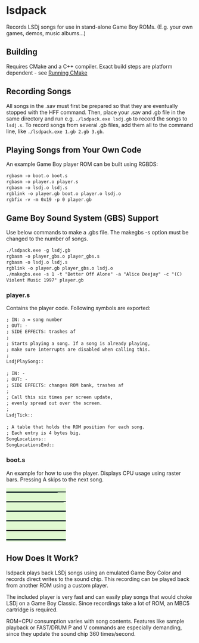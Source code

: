 # lsdpack

Records LSDj songs for use in stand-alone Game Boy ROMs. (E.g. your own games, demos, music albums...)

## Building

Requires CMake and a C++ compiler. Exact build steps are platform dependent - see [Running CMake](https://cmake.org/runningcmake/)

## Recording Songs

All songs in the .sav must first be prepared so that they are eventually stopped with the HFF command. Then, place your .sav and .gb file in the same directory and run e.g. `./lsdpack.exe lsdj.gb` to record the songs to `lsdj.s`. To record songs from several .gb files, add them all to the command line, like `./lsdpack.exe 1.gb 2.gb 3.gb`.

## Playing Songs from Your Own Code

An example Game Boy player ROM can be built using RGBDS:

    rgbasm -o boot.o boot.s
    rgbasm -o player.o player.s
    rgbasm -o lsdj.o lsdj.s
    rgblink -o player.gb boot.o player.o lsdj.o
    rgbfix -v -m 0x19 -p 0 player.gb

## Game Boy Sound System (GBS) Support

Use below commands to make a .gbs file. The makegbs -s option must be changed to the number of songs.

	./lsdpack.exe -g lsdj.gb
	rgbasm -o player_gbs.o player_gbs.s
	rgbasm -o lsdj.o lsdj.s
	rgblink -o player.gb player_gbs.o lsdj.o
	./makegbs.exe -s 1 -t "Better Off Alone" -a "Alice Deejay" -c "(C) Violent Music 1997" player.gb

### player.s

Contains the player code. Following symbols are exported:

    ; IN: a = song number
    ; OUT: -
    ; SIDE EFFECTS: trashes af
    ;
    ; Starts playing a song. If a song is already playing,
    ; make sure interrupts are disabled when calling this.
    ;
    LsdjPlaySong::

    ; IN: -
    ; OUT: -
    ; SIDE EFFECTS: changes ROM bank, trashes af
    ;
    ; Call this six times per screen update,
    ; evenly spread out over the screen.
    ;
    LsdjTick::

    ; A table that holds the ROM position for each song.
    ; Each entry is 4 bytes big.
    SongLocations::
    SongLocationsEnd::

### boot.s

An example for how to use the player. Displays CPU usage
using raster bars. Pressing A skips to the next song.

![Screenshot](/docs/screenshot.png)

## How Does It Work?

lsdpack plays back LSDj songs using an emulated Game Boy Color and records direct writes to the sound chip. This recording can be played back from another ROM using a custom player.

The included player is very fast and can easily play songs that would choke LSDj on a Game Boy Classic. Since recordings take a lot of ROM, an MBC5 cartridge is required.

ROM+CPU consumption varies with song contents. Features like sample playback or FAST/DRUM P and V commands are especially demanding, since they update the sound chip 360 times/second.
